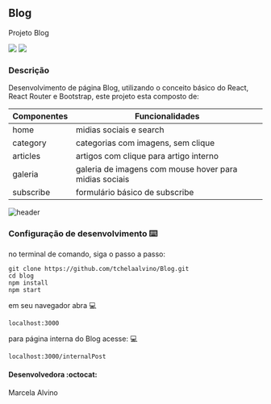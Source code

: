## Blog

Projeto Blog

<img src="https://img.shields.io/static/v1?label=react&message=framework&color=green&style=for-the-badge"/> <img src="https://img.shields.io/static/v1?label=bootstrap&message=framework&color=green&style=for-the-badge"/>

### Descrição

Desenvolvimento de página Blog, utilizando o conceito básico do React, React Router e Bootstrap, este projeto esta composto de:

| Componentes | Funcionalidades |
| ---------- | ---------- |
| home | midias sociais e search |
| category | categorias com imagens, sem clique |
| articles | artigos com clique para artigo interno |
| galeria | galeria de imagens com mouse hover para midias sociais |
| subscribe | formulário básico de subscribe |

![header](https://user-images.githubusercontent.com/44410029/89333512-70c49e80-d66b-11ea-8b82-e2319f9bf9e5.PNG)

### Configuração de desenvolvimento :keyboard:

no terminal de comando, siga o passo a passo:

```
git clone https://github.com/tchelaalvino/Blog.git
cd blog
npm install
npm start
```
em seu navegador abra :computer:

```
localhost:3000
```

para página interna do Blog acesse: :computer:

```
localhost:3000/internalPost
```

#### Desenvolvedora :octocat:

Marcela Alvino
